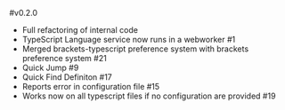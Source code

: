 #v0.2.0

* Full refactoring of internal code
* TypeScript Language service now runs in a webworker #1
* Merged brackets-typescript preference system with brackets preference system #21
* Quick Jump #9
* Quick Find Definiton #17
* Reports error in configuration file #15
* Works now on all typescript files if no configuration are provided #19